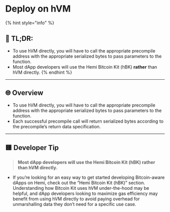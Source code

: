 # Deploy on hVM

{% hint style="info" %}
## 📜 **TL;DR:**

* To use hVM directly, you will have to call the appropriate precompile address with the appropriate serialized bytes to pass parameters to the function.&#x20;
* Most dApp developers will use the Hemi Bitcoin Kit (hBK) **rather** than hVM directly.&#x20;
{% endhint %}

***

## 🌐 Overview

* To use hVM directly, you will have to call the appropriate precompile address with the appropriate serialized bytes to pass parameters to the function.&#x20;
* Each successful precompile call will return serialized bytes according to the precompile’s return data specification.

***

## 🟨 Developer Tip

> **Most dApp developers will use the Hemi Bitcoin Kit (hBK) rather than hVM directly.**&#x20;

* If you’re looking for an easy way to get started developing Bitcoin-aware dApps on Hemi, check out the “Hemi Bitcoin Kit (hBK)” section. Understanding how Bitcoin Kit uses hVM under-the-hood may be helpful, and dApp developers looking to maximize gas efficiency may benefit from using hVM directly to avoid paying overhead for unmarshalling data they don’t need for a specific use case.

###

